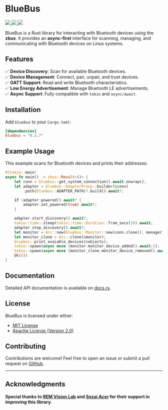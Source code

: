 # BlueBus

<a href="https://crates.io/crates/bluebus">
    <img style="display: inline!important" src="https://img.shields.io/crates/v/bluebus.svg"></img>
</a>
<a href="https://docs.rs/bluebus">
    <img style="display: inline!important" src="https://docs.rs/bluebus/badge.svg"></img>
</a>
<a href="https://docs.rs/bluebus">
    <img style="display: inline!important" src="https://img.shields.io/crates/d/bluebus"></img>
</a>

BlueBus is a Rust library for interacting with Bluetooth devices using the **zbus**. It provides an **async-first** interface for scanning, managing, and communicating with Bluetooth devices on Linux systems.

## Features
✅ **Device Discovery**: Scan for available Bluetooth devices.  
✅ **Device Management**: Connect, pair, unpair, and trust devices.  
✅ **GATT Support**: Read and write Bluetooth characteristics.  
✅ **Low Energy Advertisement**: Manage Bluetooth LE advertisements.  
✅ **Async Support**: Fully compatible with `tokio` and `async/await`.

## Installation
Add `bluebus` to your `Cargo.toml`:

```toml
[dependencies]
bluebus = "0.1.7"
```

## Example Usage
This example scans for Bluetooth devices and prints their addresses:

```rust
#[tokio::main]
async fn main() -> zbus::Result<()> {
    let conn = bluebus::get_system_connection().await.unwrap();
    let adapter = bluebus::AdapterProxy::builder(&conn)
        .path(bluebus::ADAPTER_PATH)?.build().await?;

    if !adapter.powered().await? {
        adapter.set_powered(true).await?;
    }

    adapter.start_discovery().await?;
    tokio::time::sleep(tokio::time::Duration::from_secs(3)).await;
    adapter.stop_discovery().await?;
    let monitor = Arc::new(bluebus::Monitor::new(conn.clone(), manager).await);
    let monitor_clone = Arc::clone(&monitor);
    bluebus::print_avaiable_devices(&objects);
    tokio::spawn(async move {monitor.monitor_device_added().await;});
    tokio::spawn(async move {monitor_clone.monitor_device_removed().await;});
    Ok(())
}
```

## Documentation
Detailed API documentation is available on [docs.rs](https://docs.rs/bluebus).

## License
BlueBus is licensed under either:
- [MIT License](LICENSE-MIT)
- [Apache License (Version 2.0)](LICENSE-APACHE)

## Contributing
Contributions are welcome! Feel free to open an issue or submit a pull request on [GitHub](https://github.com/bluebus-rs/bluebus).

---

## Acknowledgments

#### Special thanks to [REM Vision Lab](https://remvisionlab.com/) and [Sezai Acer](https://github.com/sezaiacers) for their support in improving this library.
